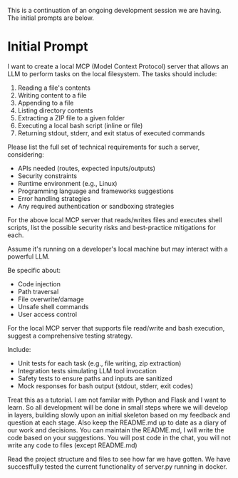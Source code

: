 This is a continuation of an ongoing development session we are having.  The initial prompts are below.


# Initial Prompt
I want to create a local MCP (Model Context Protocol) server that allows an LLM to perform tasks on the local filesystem. The tasks should include:

1. Reading a file's contents
2. Writing content to a file
3. Appending to a file
4. Listing directory contents
5. Extracting a ZIP file to a given folder
6. Executing a local bash script (inline or file)
7. Returning stdout, stderr, and exit status of executed commands

Please list the full set of technical requirements for such a server, considering:
- APIs needed (routes, expected inputs/outputs)
- Security constraints
- Runtime environment (e.g., Linux)
- Programming language and frameworks suggestions
- Error handling strategies
- Any required authentication or sandboxing strategies

For the above local MCP server that reads/writes files and executes shell scripts, list the possible security risks and best-practice mitigations for each.

Assume it's running on a developer's local machine but may interact with a powerful LLM.

Be specific about:
- Code injection
- Path traversal
- File overwrite/damage
- Unsafe shell commands
- User access control

For the local MCP server that supports file read/write and bash execution, suggest a comprehensive testing strategy.

Include:
- Unit tests for each task (e.g., file writing, zip extraction)
- Integration tests simulating LLM tool invocation
- Safety tests to ensure paths and inputs are sanitized
- Mock responses for bash output (stdout, stderr, exit codes)

Treat this as a tutorial.  I am not familar with Python and Flask and I want to learn.  So all development will be done in small steps where we will develop in layers, building slowly upon an initial skeleton based on my feedback and question at each stage.  Also keep the README.md up to date as a diary of our work and decisions.  You can maintain the README.md, I will write the code based on your suggestions.  You will post code in the chat, you will not write any code to files (except README.md)

Read the project structure and files to see how far we have gotten.  We have succesffully tested the current functionality of server.py running in docker.
